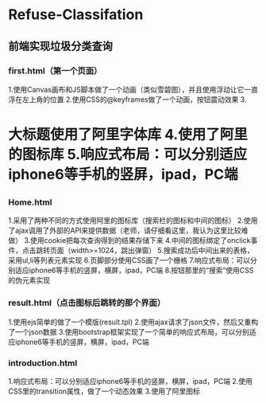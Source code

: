 # Refuse-Classifation
## 前端实现垃圾分类查询

### first.html（第一个页面）
1.使用Canvas画布和JS脚本做了一个动画（类似雪碧图），并且使用浮动让它一直浮在左上角的位置
2.使用CSS的@keyframes做了一个动画，按钮震动效果
3.<h1>大标题使用了阿里字体库
4.使用了阿里的图标库
5.响应式布局：可以分别适应iphone6等手机的竖屏，ipad，PC端

### Home.html
1.采用了两种不同的方式使用阿里的图标库（搜索栏的图标和中间的图标）
2.使用了ajax调用了外部的API来提供数据（老师，请仔细看这里，我认为这里比较难做）
3.使用cookie把每次查询得到的结果存储下来
4.中间的图标绑定了onclick事件，点击跳转页面（width>=1024，跳出弹窗）
5.搜索成功后中间出来的表格，采用ul,li等列表元素实现
6.页脚部分使用CSS画了一个栅格
7.响应式布局：可以分别适应iphone6等手机的竖屏，横屏，ipad，PC端
8.按钮那里的“搜索”使用CSS的伪元素实现

### result.html（点击图标后跳转的那个界面）
1.使用ejs简单的做了一个模版(result.tpl)
2.使用ajax请求了json文件，然后又重构了一个json数据
3.使用bootstrap框架实现了一个简单的响应式布局，可以分别适应iphone6等手机的竖屏，横屏，ipad，PC端

### introduction.html
1.响应式布局：可以分别适应iphone6等手机的竖屏，横屏，ipad，PC端
2.使用CSS里的transition属性，做了一个动态效果
3.使用了阿里图标
